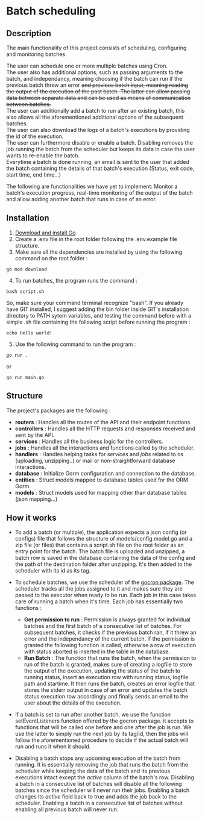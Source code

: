 # Batch scheduling


## Description

The main functionality of this project consists of scheduling, configuring and monitoring batches.  

The user can schedule one or more multiple batches using Cron.  
The user also has additional options, such as passing arguments to the batch, and independancy, meaning choosing if the batch can run if the previous batch threw an error ~~and previous batch input, meaning reading the output of the execution of the past batch. The latter can allow passing data between separate data and can be used as means of communication between batches.~~  
The user can additionally add a batch to run after an existing batch, this also allows all the aforementioned additional options of the subsequent batches.  
The user can also download the logs of a batch's executions by providing the id of the execution.  
The user can furthermore disable or enable a batch. Disabling removes the job running the batch from the scheduler but keeps its data in case the user wants to re-enable the batch.  
Everytime a batch is done running, an email is sent to the user that added the batch containing the details of that batch's execution (Status, exit code, start time, end time...)  

The following are functionalities we have yet to implement: Monitor a batch's execution progress, real-time monitoring of the output of the batch and allow adding another batch that runs in case of an error.  

## Installation

1. [Download and install Go](https://go.dev/doc/install)
2. Create a .env file in the root folder following the .env.example file structure.
3. Make sure all the dependencies are installed by using the following command on the root folder :
```
go mod download
```
4. To run batches, the program runs the command :
```
bash script.sh
```
So, make sure your command terminal recognize "bash". If you already have GIT installed, I suggest adding the bin folder inside GIT's installation directory to PATH sytem variables, and testing the command before with a simple .sh file containing the following script before running the program :
```
echo Hello world!
```
5. Use the following command to run the program :
```
go run .
```
or
```
go run main.go
```

## Structure

The project's packages are the following :

* **routers** : Handles all the routes of the API and their endpoint functions.
* **controllers** : Handles all the HTTP requests and responses received and sent by the API.
* **services** : Handles all the business logic for the controllers.
* **jobs** : Handles all the interactions and functions called by the scheduler.
* **handlers** : Handles helping tasks for *services* and *jobs* related to os (uploading, unzipping..) or mail or non-straightforward database interactions.
* **database** : Initialize Gorm configuration and connection to the database.
* **entities** : Struct models mapped to database tables used for the ORM Gorm.
* **models** : Struct models used for mapping other than database tables (json mapping...)

## How it works

* To add a batch (or multiple), the application expects a json config (or configs) file that follows the structure of models/config.model.go and a zip file (or files) that contains a script.sh file on the root folder as an entry point for the batch. The batch file is uploaded and unzipped, a batch row is saved in the database containing the data of the config and the path of the destination folder after unzipping. It's then added to the scheduler with its id as its tag.

* To schedule batches, we use the scheduler of the [gocron package](https://pkg.go.dev/github.com/go-co-op/gocron). The scheduler tracks all the jobs assigned to it and makes sure they are passed to the executor when ready to be run. Each job in this case takes care of running a batch when it's time. Each job has essentially two functions :
    * **Get permission to run** :
Permission is always granted for individual batches and the first batch of a consecutive list of batches. For subsequent batches, it checks if the previous batch ran, if it threw an error and the independancy of the current batch. If the permission is granted the following function is called, otherwise a row of execution with status aborted is inserted in the table in the database.
    * **Run Batch** :
The function that runs the batch, when the permission to run of the batch is granted, makes sure of creating a logfile to store the output of the execution, updating the status of the batch to running status, insert an execution row with running status, logfile path and startime. It then runs the batch, creates an error logfile that stores the stderr output in case of an error and updates the batch status execution row accordingly and finally sends an email to the user about the details of the execution.

* If a batch is set to run after another batch, we use the function setEventListeners function offered by the gocron package. it accepts to functions that will be called one before and one after the job is run. We use the latter to simply run the next job by its tag/id, then the jobs will follow the aforementioned procedure to decide if the actual batch will run and runs it when it should.

* Disabling a batch stops any upcoming execution of the batch from running. It is essentially removing the job that runs the batch from the scheduler while keeping the data of the batch and its previous executions intact except the *active* column of the batch's row. Disabling a batch in a consecutive list of batches will disable all the following batches since the scheduler will never run their jobs. Enabling a batch changes its *active* field back to true and adds the job back to the scheduler. Enabling a batch in a consecutive list of batches without enabling all previous batch will never run.